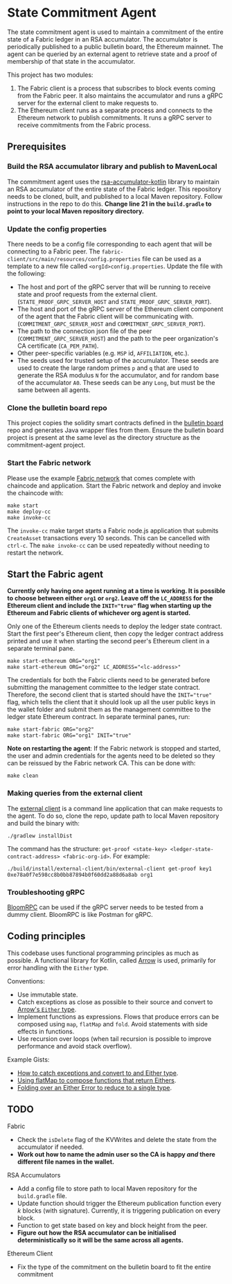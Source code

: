 # State Commitment Agent

The state commitment agent is used to maintain a commitment of the entire state
of a Fabric ledger in an RSA accumulator. The accumulator is periodically
published to a public bulletin board, the Ethereum mainnet. The agent can be
queried by an external agent to retrieve state and a proof of membership of that
state in the accumulator.

This project has two modules:

1. The Fabric client is a process that subscribes to block events coming from the Fabric
   peer. It also maintains the accumulator and runs a gRPC server for the
   external client to make requests to.
2. The Ethereum client runs as a separate process and connects to the Ethereum
   network to publish commitments. It runs a gRPC server to receive commitments
   from the Fabric process.

## Prerequisites

### Build the RSA accumulator library and publish to MavenLocal

The commitment agent uses the
[rsa-accumulator-kotlin](https://github.com/dlt-interoperability/rsa-accumulator-kotlin)
library to maintain an RSA accumulator of the entire state of the Fabric ledger.
This repository needs to be cloned, built, and published to a local Maven
repository. Follow instructions in the repo to do this. **Change line 21 in the
`build.gradle` to point to your local Maven repository directory.**

### Update the config properties

There needs to be a config file corresponding to each agent that will be
connecting to a Fabric peer. The
`fabric-client/src/main/resources/config.properties` file can be used as a
template to a new file called `<orgId>config.properties`. Update the file with
the following:

- The host and port of the gRPC server that will be running to receive state and
  proof requests from the external client. (`STATE_PROOF_GRPC_SERVER_HOST` and
  `STATE_PROOF_GRPC_SERVER_PORT`).
- The host and port of the gRPC server of the Ethereum client component of the
  agent that the Fabric client will be communicating with.
  (`COMMITMENT_GRPC_SERVER_HOST` and `COMMITMENT_GRPC_SERVER_PORT`).
- The path to the connection json file of the peer
  (`COMMITMENT_GRPC_SERVER_HOST`) and the path to the peer organization's CA
  certificate (`CA_PEM_PATH`).
- Other peer-specific variables (e.g. `MSP` id, `AFFILIATION`, etc.).
- The seeds used for trusted setup of the accumulator. These seeds are used to
  create the large random primes `p` and `q` that are used to generate the RSA
  modulus `N` for the accumulator, and for random base of the accumulator `A0`.
  These seeds can be any `Long`, but must be the same between all agents.

### Clone the bulletin board repo

This project copies the solidity smart contracts defined in the [bulletin
board](https://github.com/dlt-interoperability/bulletin-board) repo and
generates Java wrapper files from them. Ensure the bulletin board project is
present at the same level as the directory structure as the commitment-agent
project.

### Start the Fabric network

Please use the example [Fabric
network](https://github.com/dlt-interoperability/fabric-network) that comes
complete with chaincode and application. Start the Fabric network and deploy and
invoke the chaincode with:

```
make start
make deploy-cc
make invoke-cc
```

The `invoke-cc` make target starts a Fabric node.js application that submits
`CreateAsset` transactions every 10 seconds. This can be cancelled with
`ctrl-c`. The `make invoke-cc` can be used repeatedly without needing to
restart the network.

## Start the Fabric agent

**Currently only having one agent running at a time is working. It is possible
to choose between either `org1` or `org2`. Leave off the `LC_ADDRESS` for the
Ethereum client and include the `INIT="true"` flag when starting up the Ethereum
and Fabric clients of whichever org agent is started.**

Only one of the Ethereum clients needs to deploy the ledger state contract.
Start the first peer's Ethereum client, then copy the ledger
contract address printed and use it when starting the second peer's Ethereum
client in a separate terminal pane.

```
make start-ethereum ORG="org1"
make start-ethereum ORG="org2" LC_ADDRESS="<lc-address>"
```

The credentials for both the Fabric clients need to be generated before
submitting the management committee to the ledger state contract. Therefore, the
second client that is started should have the `INIT="true"` flag, which tells
the client that it should look up all the user public keys in the wallet folder
and submit them as the management committee to the ledger state Ethereum
contract. In separate terminal panes, run:

```
make start-fabric ORG="org2"
make start-fabric ORG="org1" INIT="true"
```

**Note on restarting the agent**: If the Fabric network is stopped and started,
the user and admin credentials for the agents need to be deleted so they can be
reissued by the Fabric network CA. This can be done with:

```
make clean
```

### Making queries from the external client

The [external client](https://github.com/dlt-interoperability/external-client)
is a command line application that can make requests to the agent. To do so,
clone the repo, update path to local Maven repository and build the binary with:

```
./gradlew installDist
```

The command has the structure: `get-proof <state-key> <ledger-state-contract-address> <fabric-org-id>`. For example:

```
./build/install/external-client/bin/external-client get-proof key1 0xe78a0f7e598cc8b0bb87894b0f60dd2a88d6a8ab org1
```

### Troubleshooting gRPC

[BloomRPC](https://github.com/uw-labs/bloomrpc) can be used if the gRPC server
needs to be tested from a dummy client. BloomRPC is like Postman for gRPC.

## Coding principles

This codebase uses functional programming principles as much as possible. A
functional library for Kotlin, called [Arrow](https://arrow-kt.io/docs/core/) is
used, primarily for error handling with the `Either` type.

Conventions:

- Use immutable state.
- Catch exceptions as close as possible to their source and convert to [Arrow's
  `Either`
  type](https://arrow-kt.io/docs/apidocs/arrow-core-data/arrow.core/-either/).
- Implement functions as expressions. Flows that produce errors can be composed
  using `map`, `flatMap` and `fold`. Avoid statements with side effects in functions.
- Use recursion over loops (when tail recursion is possible to improve performance and avoid stack overflow).

Example Gists:

- [How to catch exceptions and convert to and Either type](https://gist.github.com/airvin/79f1fb2a3821a9e5d227db3ee9561f42).
- [Using flatMap to compose functions that return Eithers](https://gist.github.com/airvin/3bfae1f3e622e466ba9072b53684555a).
- [Folding over an Either Error to reduce to a single type](https://gist.github.com/airvin/eabc99a9552a0573afd2dd9a13e75948).

## TODO

Fabric

- Check the `isDelete` flag of the KVWrites and delete the state from the
  accumulator if needed.
- **Work out how to name the admin user so the CA is happy _and_ there different
  file names in the wallet.**

RSA Accumulators

- Add a config file to store path to local Maven repository for the
  `build.gradle` file.
- Update function should trigger the Ethereum publication function every _k_
  blocks (with signature). Currently, it is triggering publication on every
  block.
- Function to get state based on key and block height from the peer.
- **Figure out how the RSA accumulator can be initialised deterministically so it
  will be the same across all agents.**

Ethereum Client

- Fix the type of the commitment on the bulletin board to fit the entire commitment
